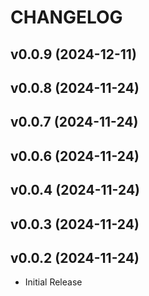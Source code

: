# CHANGELOG


## v0.0.9 (2024-12-11)


## v0.0.8 (2024-11-24)


## v0.0.7 (2024-11-24)


## v0.0.6 (2024-11-24)


## v0.0.4 (2024-11-24)


## v0.0.3 (2024-11-24)


## v0.0.2 (2024-11-24)

- Initial Release
